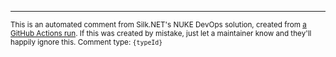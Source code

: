 
---

<sub>This is an automated comment from Silk.NET's NUKE DevOps solution, created from [a GitHub Actions run](https://github.com/dotnet/Silk.NET/actions/runs/{actionsRun}). If this was created by mistake, just let a maintainer know and they'll happily ignore this. Comment type: `{typeId}`</sub>